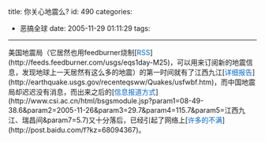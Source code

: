 title: 你关心地震么?
id: 490
categories:
  - 恶搞全球
date: 2005-11-29 01:11:29
tags:
---

<div id="msgcns!9697D6160EFEBC17!392" class="bvMsg">美国地震局（它居然也用feedburner烧制[<font color="#0066cc">RSS</font>](http://feeds.feedburner.com/usgs/eqs1day-M25)，可以用来订阅新的地震信息，发现地球上一天居然有这么多的地震）的第一时间就有了江西九江[<font color="#0066cc">详细报告</font>](http://earthquake.usgs.gov/recenteqsww/Quakes/usfwbf.htm)，而中国地震局却迟迟没有消息，而出来之后的[<font color="#0066cc">信息报道方式</font>](http://www.csi.ac.cn/html/bsgsmodule.jsp?param1=08-49-38.6&amp;param2=2005-11-26&amp;param3=29.7&amp;param4=115.7&amp;param5=江西九江、瑞昌间&amp;param7=5.7)又十分落后，已经引起了网络上[<font color="#0066cc">许多的不满</font>](http://post.baidu.com/f?kz=68094367)。
<div></div></div>